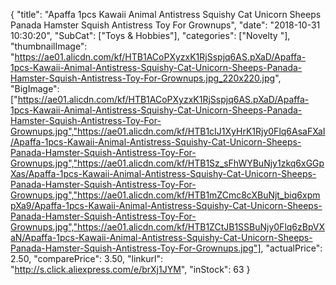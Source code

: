 {
	"title": "Apaffa 1pcs Kawaii Animal Antistress Squishy Cat Unicorn Sheeps Panada Hamster Squish Antistress Toy For Grownups",
	"date": "2018-10-31 10:30:20",
	"SubCat": ["Toys & Hobbies"],
	"categories": ["Novelty "],
	"thumbnailImage": "https://ae01.alicdn.com/kf/HTB1ACoPXyzxK1RjSspjq6AS.pXaD/Apaffa-1pcs-Kawaii-Animal-Antistress-Squishy-Cat-Unicorn-Sheeps-Panada-Hamster-Squish-Antistress-Toy-For-Grownups.jpg_220x220.jpg",
	"BigImage": ["https://ae01.alicdn.com/kf/HTB1ACoPXyzxK1RjSspjq6AS.pXaD/Apaffa-1pcs-Kawaii-Animal-Antistress-Squishy-Cat-Unicorn-Sheeps-Panada-Hamster-Squish-Antistress-Toy-For-Grownups.jpg","https://ae01.alicdn.com/kf/HTB1cIJ1XyHrK1Rjy0Flq6AsaFXaI/Apaffa-1pcs-Kawaii-Animal-Antistress-Squishy-Cat-Unicorn-Sheeps-Panada-Hamster-Squish-Antistress-Toy-For-Grownups.jpg","https://ae01.alicdn.com/kf/HTB1Sz_sFhWYBuNjy1zkq6xGGpXas/Apaffa-1pcs-Kawaii-Animal-Antistress-Squishy-Cat-Unicorn-Sheeps-Panada-Hamster-Squish-Antistress-Toy-For-Grownups.jpg","https://ae01.alicdn.com/kf/HTB1mZCmc8cXBuNjt_biq6xpmpXa9/Apaffa-1pcs-Kawaii-Animal-Antistress-Squishy-Cat-Unicorn-Sheeps-Panada-Hamster-Squish-Antistress-Toy-For-Grownups.jpg","https://ae01.alicdn.com/kf/HTB1ZCtJB1SSBuNjy0Flq6zBpVXaN/Apaffa-1pcs-Kawaii-Animal-Antistress-Squishy-Cat-Unicorn-Sheeps-Panada-Hamster-Squish-Antistress-Toy-For-Grownups.jpg"],
	"actualPrice": 2.50,
	"comparePrice": 3.50,
	"linkurl": "http://s.click.aliexpress.com/e/brXj1JYM",
	"inStock": 63
}
